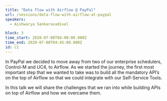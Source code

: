 ```yaml
---
title: "Data flow with Airflow @ PayPal"
url: /sessions/data-flow-with-airflow-at-paypal
speakers:
  - Aishwarya Sankaravadivel

block: 3
time_start: 2020-07-08T04:00:00.000Z
time_end: 2020-07-08T04:45:00.000Z
id: c1
---
```


In PayPal we decided to move away from two of our enterprise schedulers, Control-M and UC4, to Airflow. 
As we started the journey, the first most important step that we wanted to take was to build all the mandatory API’s on the top of Airflow so that we could integrate with our Self-Service Tools. 

In this talk we will share the challenges that we ran into while building APIs on top of Airflow and how we overcame them.